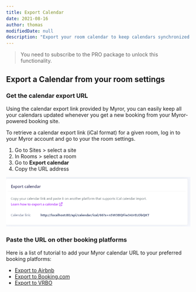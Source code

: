 ```yaml
---
title: Export Calendar
date: 2021-08-16
author: thomas
modifiedDate: null
description: "Export your room calendar to keep calendars synchronized among all platforms"
---
```


> You need to subscribe to the PRO package to unlock this functionality.

## Export a Calendar from your room settings

### Get the calendar export URL

Using the calendar export link provided by Myror, you can easily keep all your calendars updated whenever you get a new booking from your Myror-powered booking site.

To retrieve a calendar export link (iCal format) for a given room, log in to your Myror account and go to your the room settings.

1. Go to Sites > select a site
2. In Rooms > select a room
3. Go to **Export calendar**
4. Copy the URL address

![export calendar](./export_calendar.png)

### Paste the URL on other booking platforms

Here is a list of tutorial to add your Myror calendar URL to your preferred booking platforms:

- [Export to Airbnb](https://www.airbnb.com/help/article/99/how-do-i-sync-my-airbnb-calendar-with-another-calendar#section-heading-2-0)
- [Export to Booking.com](https://partner.booking.com/en-gb/help/rates-availability/extranet-calendar/syncing-your-bookingcom-calendar-third-party-calendars)
- [Export to VRBO](https://www.vrbo.com/en-nz/help/articles/How-do-I-import-my-iCal-or-Google-calendar)
